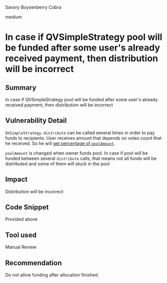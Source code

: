 Savory Boysenberry Cobra

medium

# In case if QVSimpleStrategy pool will be funded after some user's already received payment, then distribution will be incorrect
## Summary
In case if QVSimpleStrategy pool will be funded after some user's already received payment, then distribution will be incorrect
## Vulnerability Detail
`QVSimpleStrategy.distribute` can be called several times in order to pay funds to recipients. User receives amount that depends on votes count that he received. So he will [get percentage of `poolAmount`](https://github.com/sherlock-audit/2023-09-Gitcoin/blob/main/allo-v2/contracts/strategies/qv-base/QVBaseStrategy.sol#L571).

`poolAmount` is changed when owner funds pool. In case if pool will be funded between several `distribute` calls, that means not all funds will be distributed and some of them will stuck in the pool
## Impact
Distribution will be incorrect
## Code Snippet
Provided above
## Tool used

Manual Review

## Recommendation
Do not allow funding after allocation finished.